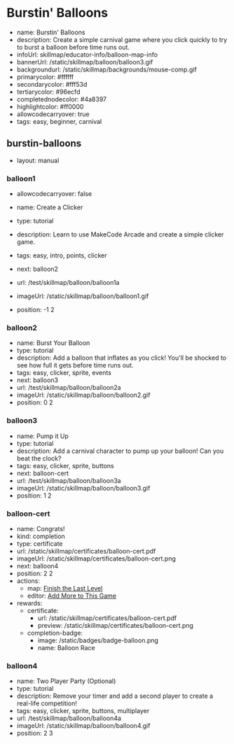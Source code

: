 # Burstin' Balloons
* name: Burstin' Balloons
* description: Create a simple carnival game where you click quickly to try to burst a balloon before time runs out.
* infoUrl: skillmap/educator-info/balloon-map-info
* bannerUrl: /static/skillmap/balloon/balloon3.gif
* backgroundurl: /static/skillmap/backgrounds/mouse-comp.gif
* primarycolor: #ffffff
* secondarycolor: #fff53d
* tertiarycolor: #96ecfd
* completednodecolor: #4a8397
* highlightcolor: #ff0000
* allowcodecarryover: true
* tags: easy, beginner, carnival


## burstin-balloons
* layout: manual


### balloon1
* allowcodecarryover: false

* name: Create a Clicker
* type: tutorial
* description: Learn to use MakeCode Arcade and create a simple clicker game.
* tags: easy, intro, points, clicker
* next: balloon2
* url: /test/skillmap/balloon/balloon1a
* imageUrl: /static/skillmap/balloon/balloon1.gif
* position: -1 2



### balloon2
* name: Burst Your Balloon
* type: tutorial
* description: Add a balloon that inflates as you click! You'll be shocked to see how full it gets before time runs out.
* tags: easy, clicker, sprite, events
* next: balloon3
* url: /test/skillmap/balloon/balloon2a
* imageUrl: /static/skillmap/balloon/balloon2.gif
* position: 0 2


### balloon3
* name: Pump it Up
* type: tutorial
* description: Add a carnival character to pump up your balloon! Can you beat the clock?
* tags: easy, clicker, sprite, buttons
* next: balloon-cert
* url: /test/skillmap/balloon/balloon3a
* imageUrl: /static/skillmap/balloon/balloon3.gif
* position: 1 2




### balloon-cert
* name: Congrats!
* kind: completion
* type: certificate
* url: /static/skillmap/certificates/balloon-cert.pdf
* imageUrl: /static/skillmap/certificates/balloon-cert.png
* next: balloon4
* position: 2 2
* actions:
    * map: [Finish the Last Level](/skillmap/balloon)
    * editor: [Add More to This Game](/)
* rewards:
    * certificate:
        * url: /static/skillmap/certificates/balloon-cert.pdf
        * preview: /static/skillmap/certificates/balloon-cert.png
    * completion-badge:
        * image: /static/badges/badge-balloon.png
        * name: Balloon Race




### balloon4
* name: Two Player Party (Optional)
* type: tutorial
* description: Remove your timer and add a second player to create a real-life competition!
* tags: easy, clicker, sprite, buttons, multiplayer
* url: /test/skillmap/balloon/balloon4a
* imageUrl: /static/skillmap/balloon/balloon4.gif
* position: 2 3

